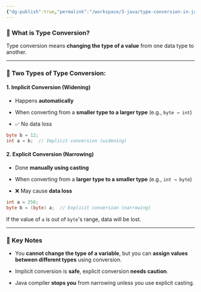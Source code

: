```yaml
---
{"dg-publish":true,"permalink":"/workspace/3-java/type-conversion-in-java/","noteIcon":""}
---
```


### 📌 What is Type Conversion?

Type conversion means **changing the type of a value** from one data type to another.

---

### 🔹 Two Types of Type Conversion:

#### 1. **Implicit Conversion (Widening)**

- Happens **automatically**
    
- When converting from a **smaller type to a larger type** (e.g., `byte → int`)
    
- ✅ No data loss

```java
byte b = 12;
int a = b;  // Implicit conversion (widening)
```
#### 2. **Explicit Conversion (Narrowing)**

- Done **manually using casting**
    
- When converting from a **larger type to a smaller type** (e.g., `int → byte`)
    
- ❌ May cause **data loss**
```java
int a = 256;
byte b = (byte) a;  // Explicit conversion (narrowing)
```
If the value of `a` is out of `byte`'s range, data will be lost.

---

### 🧠 Key Notes

- You **cannot change the type of a variable**, but you can **assign values between different types** using conversion.
    
- Implicit conversion is **safe**, explicit conversion **needs caution**.
    
- Java compiler **stops you** from narrowing unless you use explicit casting.